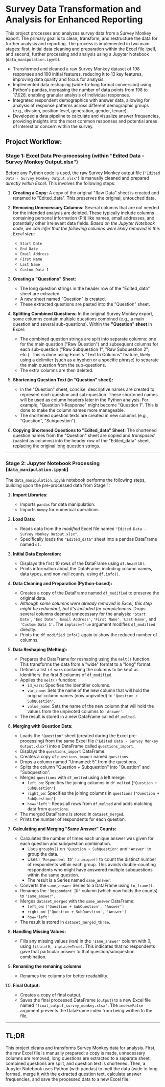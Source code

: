 # Survey Data Transformation and Analysis for Enhanced Reporting

This project processes and analyzes survey data from a Survey Monkey export. The primary goal is to clean, transform, and restructure the data for further analysis and reporting. The process is implemented in two main stages: first, initial data cleaning and preparation within the Excel file itself, and second, further processing and analysis using a Jupyter Notebook (`data_manipulation.ipynb`).


*   Transformed and cleaned a raw Survey Monkey dataset of 198 responses and 100 initial features, reducing it to 13 key features, improving data quality and focus for analysis.
*   Implemented data reshaping (wide-to-long format conversion) using Python's pandas, increasing the number of data points from 198 to 17,028, enabling granular analysis of individual responses.
*   Integrated respondent demographics with answer data, allowing for analysis of response patterns across different demographic groups (e.g., division, position level, generation, gender, tenure).
*   Developed a data pipeline to calculate and visualize answer frequencies, providing insights into the most common responses and potential areas of interest or concern within the survey.

## Project Workflow:

### Stage 1: Excel Data Pre-processing (within "Edited Data - Survey Monkey Output.xlsx")

Before any Python code is used, the raw Survey Monkey output file (`"Edited Data - Survey Monkey Output.xlsx"`) is manually cleaned and prepared *directly within Excel*.  This involves the following steps:

1.  **Creating a Copy:** A copy of the original "Raw Data" sheet is created and renamed to "Edited_data". This preserves the original, untouched data.

2.  **Removing Unnecessary Columns:** Several columns that are not needed for the intended analysis are deleted.  These typically include columns containing personal information (PII) like names, email addresses, and potentially other irrelevant data fields. *Based on the Jupyter Notebook code, we can infer that the following columns were likely removed in this Excel step*:
    *   `Start Date`
    *   `End Date`
    *   `Email Address`
    *   `First Name`
    *   `Last Name`
    *   `Custom Data 1`

3.  **Creating a "Questions" Sheet:**
    *   The long question strings in the header row of the "Edited_data" sheet are extracted.
    *   A new sheet named "Question" is created.
    *   These extracted questions are pasted into the "Question" sheet.

4.  **Splitting Combined Questions:** In the original Survey Monkey export, some columns contain multiple questions combined (e.g., a main question and several sub-questions).  Within the **"Question" sheet** in Excel:
    *   The combined question strings are split into separate columns: one for the main question ("Raw Question") and subsequent columns for each sub-question ("Raw Subquestion 1", "Raw Subquestion 2", etc.). This is done using Excel's "Text to Columns" feature, likely using a delimiter (such as a hyphen or a specific phrase) to separate the main question from the sub-questions.
    * The extra columns are then deleted.

5.  **Shortening Question Text (in "Question" sheet):**
    *   In the "Question" sheet, concise, descriptive names are created to represent each question and sub-question. These shortened names will be used as column headers later in the Python analysis. For example, "Question 1-Response" might become "Question 1". This is done to make the column names more manageable.
    *   The shortened question texts are created in new columns (e.g., "Question", "Subquestion").

6.  **Copying Shortened Questions to "Edited_data" Sheet:** The shortened question names from the "Question" sheet are copied and *transposed* (pasted as columns) into the header row of the "Edited_data" sheet, replacing the original long question strings.
---------
### Stage 2: Jupyter Notebook Processing (`data_manipulation.ipynb`)

The `data_manipulation.ipynb` notebook performs the following steps, building upon the pre-processed data from Stage 1:

1.  **Import Libraries:**
    *   Imports `pandas` for data manipulation.
    *   Imports `numpy` for numerical operations.

2.  **Load Data:**
    *   Reads data from the *modified* Excel file named `"Edited Data - Survey Monkey Output.xlsx"`.
    *   Specifically loads the `"Edited_data"` sheet into a pandas DataFrame named `df`.

3.  **Initial Data Exploration:**
    *   Displays the first 10 rows of the DataFrame using `df.head(10)`.
    *   Prints information about the DataFrame, including column names, data types, and non-null counts, using `df.info()`.

4.  **Data Cleaning and Preparation (Python-based):**
    *   Creates a copy of the DataFrame named `df_modified` to preserve the original data.
    *   *Although some columns were already removed in Excel, this step might be redundant, but it's included for completeness.* Drops several columns deemed unnecessary for the analysis: `'Start Date'`, `'End Date'`, `'Email Address'`, `'First Name'`, `'Last Name'`, and `'Custom Data 1'`. The `inplace=True` argument modifies `df_modified` directly.
    *   Prints the `df_modified.info()` again to show the reduced number of columns.

5.  **Data Reshaping (Melting):**
    *   Prepares the DataFrame for reshaping using the `melt()` function. This transforms the data from a "wide" format to a "long" format.
    *   Defines a list `id_vars` containing the columns to be kept as identifiers: the first 8 columns of `df_modified`.
    *   Applies the `melt()` function:
        *   `id_vars`: Specifies the identifier columns.
        *   `var_name`: Sets the name of the new column that will hold the original column names (now unpivoted) to `'Question + SubQuestion'`.
        *   `value_name`: Sets the name of the new column that will hold the values from the unpivoted columns to `'Answer'`.
    *   The result is stored in a new DataFrame called `df_melted`.

6.  **Merging with Question Data:**
    *   Loads the `"Question"` sheet (created during the Excel pre-processing) from the same Excel file (`"Edited Data - Survey Monkey Output.xlsx"`) into a DataFrame called `questions_import`.
    *   Displays the `questions_import` DataFrame.
    *   Creates a copy of `questions_import` named `questions`.
    *   Drops a column named "Unnamed: 5" from the questions.
    *   Splits the column "Question + Subquestion" into "Question" and "Subquestion".
    *   Merges `questions` with `df_melted` using a left merge:
        *   `left_on`: Specifies the joining columns in `df_melted` (`"Question + SubQuestion"`).
        *   `right_on`: Specifies the joining columns in `questions` (`"Question + SubQuestion"`).
        *   `how='left'`: Keeps all rows from `df_melted` and adds matching data from `questions`.
    *   The merged DataFrame is stored in `dataset_merged`.
    *   Prints the number of respondents for each question.

7.  **Calculating and Merging "Same Answer" Counts:**
    *   Calculates the number of times each unique answer was given for each question and subquestion combination.
        *   Uses `groupby()` on `'Question + SubQuestion'` and `'Answer'` to group the data.
        *   Uses `['Respondent ID'].nunique()` to count the distinct number of respondents within each group. This avoids double-counting respondents who might have answered multiple subquestions within the same question.
        *   The result is a Series named `same_answer`.
    *   Converts the `same_answer` Series to a DataFrame using `to_frame()`.
    *   Renames the `'Respondent ID'` column (which now holds the counts) to `'same_answer'`.
    *   Merges `dataset_merged` with the `same_answer` DataFrame:
        *   `left_on`: `['Question + SubQuestion', 'Answer']`
        *   `right_on`: `['Question + SubQuestion', 'Answer']`
        *   `how='left'`
    *   The result is stored in `dataset_merged_three`.

8.  **Handling Missing Values:**
    *   Fills any missing values (`NaN`) in the `'same_answer'` column with 0, using `fillna(0, inplace=True)`. This indicates that no respondents gave that particular answer to that question/subquestion combination.

9.  **Renaming the remaning columns**
    *   Renames the columns for better readability.

10. **Final Output:**
    *   Creates a copy of final output.
    *   Saves the final processed DataFrame (`output`) to a new Excel file named `"final_output_survey_monkey.xlsx"`. The `index=False` argument prevents the DataFrame index from being written to the file.
-----

## TL;DR

This project cleans and transforms Survey Monkey data for analysis.  First, the raw Excel file is manually prepared: a copy is made, unnecessary columns are removed, long questions are extracted to a separate sheet, combined questions are split, and question text is shortened. Then, a Jupyter Notebook uses Python (with pandas) to melt the data (wide to long format), merge it with the extracted question text, calculate answer frequencies, and save the processed data to a new Excel file. 
